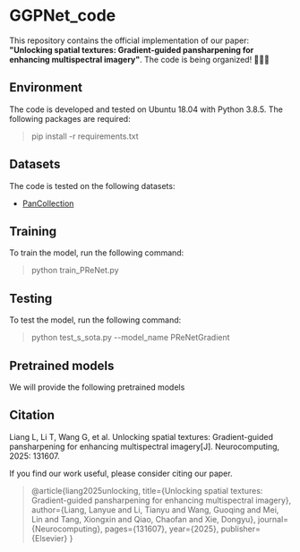 # GGPNet_code
This repository contains the official implementation of our paper:  
**"Unlocking spatial textures: Gradient-guided pansharpening for enhancing multispectral imagery"**.
The code is being organized! 🚀🚀🚀

## Environment
The code is developed and tested on Ubuntu 18.04 with Python 3.8.5. The following packages are required:
> pip install -r requirements.txt

## Datasets
The code is tested on the following datasets:
- [PanCollection](https://github.com/liangjiandeng/PanCollection)

## Training
To train the model, run the following command:
> python train_PReNet.py

## Testing
To test the model, run the following command:
> python test_s_sota.py --model_name PReNetGradient

## Pretrained models
We will provide the following pretrained models

## Citation
Liang L, Li T, Wang G, et al. Unlocking spatial textures: Gradient-guided pansharpening for enhancing multispectral imagery[J]. Neurocomputing, 2025: 131607.

If you find our work useful, please consider citing our paper.
> @article{liang2025unlocking,
  title={Unlocking spatial textures: Gradient-guided pansharpening for enhancing multispectral imagery},
  author={Liang, Lanyue and Li, Tianyu and Wang, Guoqing and Mei, Lin and Tang, Xiongxin and Qiao, Chaofan and Xie, Dongyu},
  journal={Neurocomputing},
  pages={131607},
  year={2025},
  publisher={Elsevier}
}
